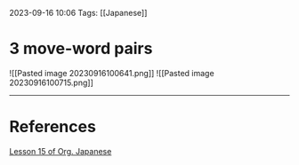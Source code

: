2023-09-16 10:06
Tags: [[Japanese]]

# 3 move-word pairs

![[Pasted image 20230916100641.png]]
![[Pasted image 20230916100715.png]]

___
# References
[Lesson 15 of Org. Japanese](https://www.youtube.com/watch?v=ELk1dqaEmyk&t=792s)